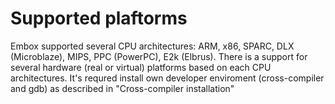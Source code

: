 # Supported plaftorms

Embox supported several CPU architectures: ARM, x86, SPARC, DLX (Microblaze), MIPS, PPC (PowerPC), E2k (Elbrus). There is a support for several hardware (real or virtual) platforms based on each CPU architectures. It's requred install own developer enviroment (cross-compiler and gdb) as described in "Cross-compiler installation"


